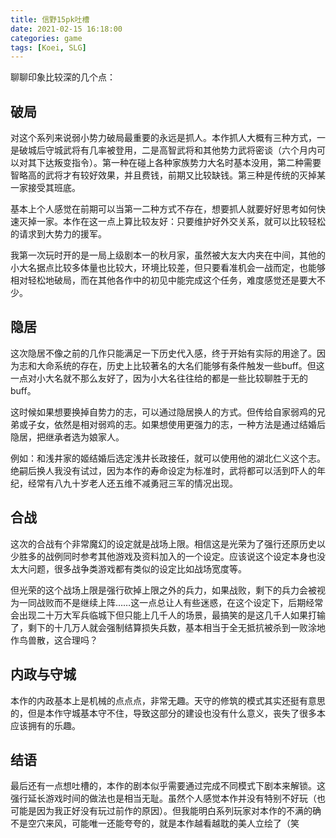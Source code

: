 ```yaml
---
title: 信野15pk吐槽
date: 2021-02-15 16:18:00
categories: game
tags: [Koei, SLG]
---
```


聊聊印象比较深的几个点：

<!-- more -->

## 破局

对这个系列来说弱小势力破局最重要的永远是抓人。本作抓人大概有三种方式，一是破城后守城武将有几率被登用，二是高智武将和其他势力武将密谈（六个月内可以对其下达叛变指令）。第一种在碰上各种家族势力大名时基本没用，第二种需要智略高的武将才有较好效果，并且费钱，前期又比较缺钱。第三种是传统的灭掉某一家接受其班底。

基本上个人感觉在前期可以当第一二种方式不存在，想要抓人就要好好思考如何快速灭掉一家。本作在这一点上算比较友好：只要维护好外交关系，就可以比较轻松的请求到大势力的援军。

我第一次玩时开的是一局上级剧本一的秋月家，虽然被大友大内夹在中间，其他的小大名据点比较多体量也比较大，环境比较差，但只要看准机会一战而定，也能够相对轻松地破局，而在其他各作中的初见中能完成这个任务，难度感觉还是要大不少。

## 隐居

这次隐居不像之前的几作只能满足一下历史代入感，终于开始有实际的用途了。因为志和大命系统的存在，历史上比较著名的大名们能够有条件触发一些buff。但这一点对小大名就不那么友好了，因为小大名往往给的都是一些比较聊胜于无的buff。

这时候如果想要换掉自势力的志，可以通过隐居换人的方式。但传给自家弱鸡的兄弟或子女，依然是相对弱鸡的志。如果想使用更强力的志，一种方法是通过结婚后隐居，把继承者选为娘家人。

例如：和浅井家的姬结婚后选定浅井长政接任，就可以使用他的湖北仁义这个志。绝嗣后换人我没有试过，因为本作的寿命设定为标准时，武将都可以活到吓人的年纪，经常有八九十岁老人还五维不减勇冠三军的情况出现。

## 合战

这次的合战有个非常魔幻的设定就是战场上限。相信这是光荣为了强行还原历史以少胜多的战例同时参考其他游戏及资料加入的一个设定。应该说这个设定本身也没太大问题，很多战争类游戏都有类似的设定比如战场宽度等。

但光荣的这个战场上限是强行砍掉上限之外的兵力，如果战败，剩下的兵力会被视为一同战败而不是继续上阵……这一点总让人有些迷惑，在这个设定下，后期经常会出现二十万大军兵临城下但只能上几千人的场景，最搞笑的是这几千人如果打输了，剩下的十几万人就会强制结算损失兵数，基本相当于全无抵抗被杀到一败涂地作鸟兽散，这合理吗？

## 内政与守城

本作的内政基本上是机械的点点点，非常无趣。天守的修筑的模式其实还挺有意思的，但是本作守城基本守不住，导致这部分的建设也没有什么意义，丧失了很多本应该拥有的乐趣。

## 结语
最后还有一点想吐槽的，本作的剧本似乎需要通过完成不同模式下剧本来解锁。这强行延长游戏时间的做法也是相当无耻。虽然个人感觉本作并没有特别不好玩（也可能是因为我正好没有玩过前作的原因）。但我能明白系列玩家对本作的不满的确不是空穴来风，可能唯一还能夸夸的，就是本作越看越耽的美人立绘了（笑

